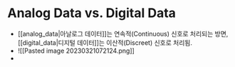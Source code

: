 # Analog Data vs. Digital Data
- [[analog_data|아날로그 데이터]]는 연속적(Continuous) 신호로 처리되는 방면, [[digital_data|디지털 데이터]]는 이산적(Discreet) 신호로 처리됨.
- ![[Pasted image 20230321072124.png]]
- 